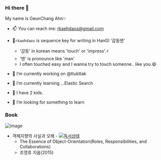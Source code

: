 ### Hi there 👋
My name is GeunChang Ahn✨

- 📫 You can reach me: rkaehdaos@gmail.com
- 💬`rkaehdaos` is sequence key for writing in HanGl '감동맨'
  - '감동' in korean means 'touch' or 'impress'.⚡
  - '맨' is pronounce like 'man'
  - I often touched easy and I wanna try to touch someone.. like you.😄

- 🔭 I’m currently working on @ttukttak    
- 🌱 I’m currently learning ...Elastic Search
- 👯 I have 2 kids.
- 🤔 I’m looking for something to learn

### Book

![image](https://user-images.githubusercontent.com/13996827/111236544-725d3880-8636-11eb-9e49-c0acb1d9f9a7.png)
- 객체지향의 사실과 오해 - [![독서상태](https://img.shields.io/static/v1?label=status&message=reading&color=yellow)](https://github.com/rkaehdaos/rkaehdaos/issues/3)
  - The Essence of Object-Orientation(Roles, Responsibilities, and Collaborations)
  - 조영호 지음(2015)
